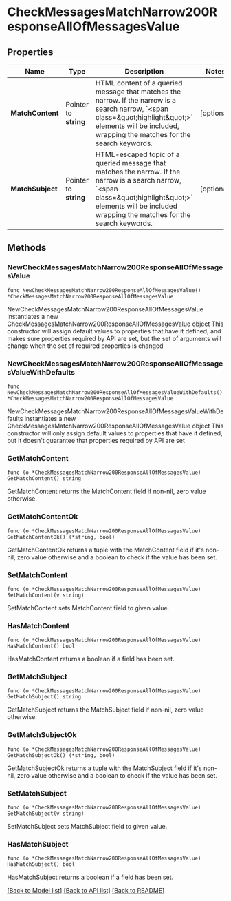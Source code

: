 # CheckMessagesMatchNarrow200ResponseAllOfMessagesValue

## Properties

Name | Type | Description | Notes
------------ | ------------- | ------------- | -------------
**MatchContent** | Pointer to **string** | HTML content of a queried message that matches the narrow. If the narrow is a search narrow, &#x60;&lt;span class&#x3D;\&quot;highlight\&quot;&gt;&#x60; elements will be included, wrapping the matches for the search keywords.  | [optional] 
**MatchSubject** | Pointer to **string** | HTML-escaped topic of a queried message that matches the narrow. If the narrow is a search narrow, &#x60;&lt;span class&#x3D;\&quot;highlight\&quot;&gt;&#x60; elements will be included wrapping the matches for the search keywords.  | [optional] 

## Methods

### NewCheckMessagesMatchNarrow200ResponseAllOfMessagesValue

`func NewCheckMessagesMatchNarrow200ResponseAllOfMessagesValue() *CheckMessagesMatchNarrow200ResponseAllOfMessagesValue`

NewCheckMessagesMatchNarrow200ResponseAllOfMessagesValue instantiates a new CheckMessagesMatchNarrow200ResponseAllOfMessagesValue object
This constructor will assign default values to properties that have it defined,
and makes sure properties required by API are set, but the set of arguments
will change when the set of required properties is changed

### NewCheckMessagesMatchNarrow200ResponseAllOfMessagesValueWithDefaults

`func NewCheckMessagesMatchNarrow200ResponseAllOfMessagesValueWithDefaults() *CheckMessagesMatchNarrow200ResponseAllOfMessagesValue`

NewCheckMessagesMatchNarrow200ResponseAllOfMessagesValueWithDefaults instantiates a new CheckMessagesMatchNarrow200ResponseAllOfMessagesValue object
This constructor will only assign default values to properties that have it defined,
but it doesn't guarantee that properties required by API are set

### GetMatchContent

`func (o *CheckMessagesMatchNarrow200ResponseAllOfMessagesValue) GetMatchContent() string`

GetMatchContent returns the MatchContent field if non-nil, zero value otherwise.

### GetMatchContentOk

`func (o *CheckMessagesMatchNarrow200ResponseAllOfMessagesValue) GetMatchContentOk() (*string, bool)`

GetMatchContentOk returns a tuple with the MatchContent field if it's non-nil, zero value otherwise
and a boolean to check if the value has been set.

### SetMatchContent

`func (o *CheckMessagesMatchNarrow200ResponseAllOfMessagesValue) SetMatchContent(v string)`

SetMatchContent sets MatchContent field to given value.

### HasMatchContent

`func (o *CheckMessagesMatchNarrow200ResponseAllOfMessagesValue) HasMatchContent() bool`

HasMatchContent returns a boolean if a field has been set.

### GetMatchSubject

`func (o *CheckMessagesMatchNarrow200ResponseAllOfMessagesValue) GetMatchSubject() string`

GetMatchSubject returns the MatchSubject field if non-nil, zero value otherwise.

### GetMatchSubjectOk

`func (o *CheckMessagesMatchNarrow200ResponseAllOfMessagesValue) GetMatchSubjectOk() (*string, bool)`

GetMatchSubjectOk returns a tuple with the MatchSubject field if it's non-nil, zero value otherwise
and a boolean to check if the value has been set.

### SetMatchSubject

`func (o *CheckMessagesMatchNarrow200ResponseAllOfMessagesValue) SetMatchSubject(v string)`

SetMatchSubject sets MatchSubject field to given value.

### HasMatchSubject

`func (o *CheckMessagesMatchNarrow200ResponseAllOfMessagesValue) HasMatchSubject() bool`

HasMatchSubject returns a boolean if a field has been set.


[[Back to Model list]](../README.md#documentation-for-models) [[Back to API list]](../README.md#documentation-for-api-endpoints) [[Back to README]](../README.md)


